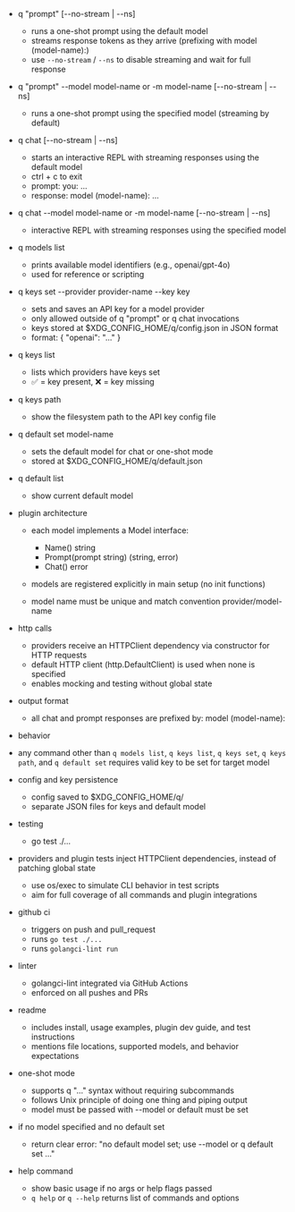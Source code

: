 * q "prompt" [--no-stream | --ns]

  * runs a one-shot prompt using the default model
  * streams response tokens as they arrive (prefixing with model (model-name):)
  * use `--no-stream` / `--ns` to disable streaming and wait for full response

* q "prompt" --model model-name or -m model-name [--no-stream | --ns]

  * runs a one-shot prompt using the specified model (streaming by default)

* q chat [--no-stream | --ns]

  * starts an interactive REPL with streaming responses using the default model
  * ctrl + c to exit
  * prompt: you: ...
  * response: model (model-name): ...

* q chat --model model-name or -m model-name [--no-stream | --ns]

  * interactive REPL with streaming responses using the specified model

* q models list

  * prints available model identifiers (e.g., openai/gpt-4o)
  * used for reference or scripting

* q keys set --provider provider-name --key key

  * sets and saves an API key for a model provider
  * only allowed outside of q "prompt" or q chat invocations
  * keys stored at \$XDG\_CONFIG\_HOME/q/config.json in JSON format
  * format: { "openai": "..." }


* q keys list

  * lists which providers have keys set
  * ✅ = key present, ❌ = key missing

* q keys path

  * show the filesystem path to the API key config file


* q default set model-name

  * sets the default model for chat or one-shot mode
  * stored at \$XDG\_CONFIG\_HOME/q/default.json

* q default list

  * show current default model

* plugin architecture

  * each model implements a Model interface:

    * Name() string
    * Prompt(prompt string) (string, error)
    * Chat() error
  * models are registered explicitly in main setup (no init functions)
  * model name must be unique and match convention provider/model-name

* http calls

  * providers receive an HTTPClient dependency via constructor for HTTP requests
  * default HTTP client (http.DefaultClient) is used when none is specified
  * enables mocking and testing without global state

* output format

  * all chat and prompt responses are prefixed by: model (model-name):

* behavior

* any command other than `q models list`, `q keys list`, `q keys set`, `q keys path`, and 
  `q default set` requires valid key to be set for target model

* config and key persistence

  * config saved to \$XDG\_CONFIG\_HOME/q/
  * separate JSON files for keys and default model

* testing

  * go test ./...
* providers and plugin tests inject HTTPClient dependencies, instead of patching global state
  * use os/exec to simulate CLI behavior in test scripts
  * aim for full coverage of all commands and plugin integrations

* github ci

  * triggers on push and pull\_request
  * runs `go test ./...`
  * runs `golangci-lint run`

* linter

  * golangci-lint integrated via GitHub Actions
  * enforced on all pushes and PRs

* readme

  * includes install, usage examples, plugin dev guide, and test instructions
  * mentions file locations, supported models, and behavior expectations

* one-shot mode

  * supports q "..." syntax without requiring subcommands
  * follows Unix principle of doing one thing and piping output
  * model must be passed with --model or default must be set

* if no model specified and no default set

  * return clear error: "no default model set; use --model or q default set ..."

* help command

  * show basic usage if no args or help flags passed
  * `q help` or `q --help` returns list of commands and options

